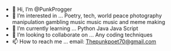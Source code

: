 - 👋 Hi, I’m @PunkProgger
- 👀 I’m interested in ... Poetry, tech, world peace photography manipulation gambling music music music and meme making
- 🌱 I’m currently learning ... Python Java Java Script
- 💞️ I’m looking to collaborate on ... Any coding techniques
- 📫 How to reach me ... email: Thepunkpoet70@gmail.com 

<!---
PunkProgger/PunkProgger is a ✨ special ✨ repository because its `README.md` (this file) appears on your GitHub profile.
You can click the Preview link to take a look at your changes.
--->
